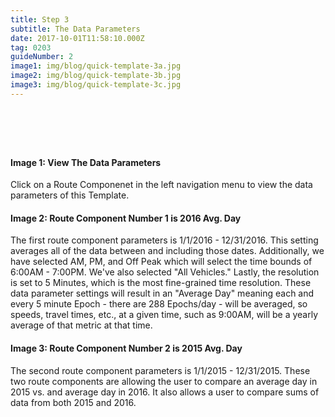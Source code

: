 ```yaml
---
title: Step 3
subtitle: The Data Parameters
date: 2017-10-01T11:58:10.000Z
tag: 0203
guideNumber: 2
image1: img/blog/quick-template-3a.jpg
image2: img/blog/quick-template-3b.jpg
image3: img/blog/quick-template-3c.jpg
---
```


# &nbsp; 
#### Image 1: View The Data Parameters
Click on a Route Componenet in the left navigation menu to view the data parameters of this Template. 

#### Image 2: Route Component Number 1 is 2016 Avg. Day
The first route component parameters is 1/1/2016 - 12/31/2016. This setting averages all of the data between and including those dates. Additionally, we have selected AM, PM, and Off Peak which will select the time bounds of 6:00AM - 7:00PM. We've also selected "All Vehicles." Lastly, the resolution is set to 5 Minutes, which is the most fine-grained time resolution. These data parameter settings will result in an "Average Day" meaning each and every 5 minute Epoch - there are 288 Epochs/day - will be averaged, so speeds, travel times, etc., at a given time, such as 9:00AM, will be a yearly average of that metric at that time. 

#### Image 3: Route Component Number 2 is 2015 Avg. Day
The second route component parameters is 1/1/2015 - 12/31/2015. These two route components are allowing the user to compare an average day in 2015 vs. and average day in 2016. It also allows a user to compare sums of data from both 2015 and 2016.
